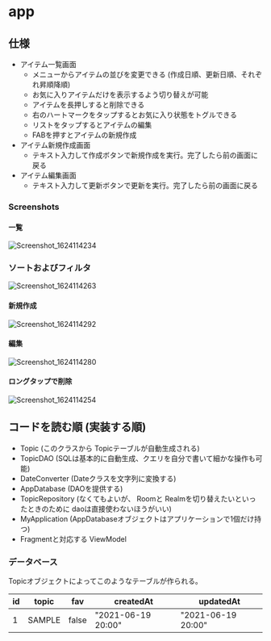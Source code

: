 # app
## 仕様

* アイテム一覧画面
  * メニューからアイテムの並びを変更できる (作成日順、更新日順、それぞれ昇順降順)
  * お気に入りアイテムだけを表示するよう切り替えが可能
  * アイテムを長押しすると削除できる
  * 右のハートマークをタップするとお気に入り状態をトグルできる
  * リストをタップするとアイテムの編集
  * FABを押すとアイテムの新規作成
* アイテム新規作成画面
  * テキスト入力して作成ボタンで新規作成を実行。完了したら前の画面に戻る
* アイテム編集画面
  * テキスト入力して更新ボタンで更新を実行。完了したら前の画面に戻る

### Screenshots
#### 一覧
![Screenshot_1624114234](https://user-images.githubusercontent.com/750091/122646311-8050b700-d159-11eb-8f93-4190c96775a2.png)

### ソートおよびフィルタ
![Screenshot_1624114263](https://user-images.githubusercontent.com/750091/122646357-aece9200-d159-11eb-9489-e19be036edb8.png)

#### 新規作成
![Screenshot_1624114292](https://user-images.githubusercontent.com/750091/122646334-96f70e00-d159-11eb-9451-327e9a21a3e5.png)

#### 編集
![Screenshot_1624114280](https://user-images.githubusercontent.com/750091/122646346-a1190c80-d159-11eb-8dfe-f0ea73e78469.png)

#### ロングタップで削除
![Screenshot_1624114254](https://user-images.githubusercontent.com/750091/122646366-b9892700-d159-11eb-9047-c3013a8a22fe.png)


## コードを読む順 (実装する順)

* Topic (このクラスから Topicテーブルが自動生成される)
* TopicDAO (SQLは基本的に自動生成、クエリを自分で書いて細かな操作も可能)
* DateConverter (Dateクラスを文字列に変換する)
* AppDatabase (DAOを提供する)
* TopicRepository (なくてもよいが、 Roomと Realmを切り替えたいといったときのために daoは直接使わないほうがいい)
* MyApplication (AppDatabaseオブジェクトはアプリケーションで1個だけ持つ)
* Fragmentと対応する ViewModel

### データベース

Topicオブジェクトによってこのようなテーブルが作られる。

| id | topic | fav | createdAt | updatedAt |
|----|-------|-----|-----------|-----------|
| 1 | SAMPLE | false | "2021-06-19 20:00" | "2021-06-19 20:00" |
